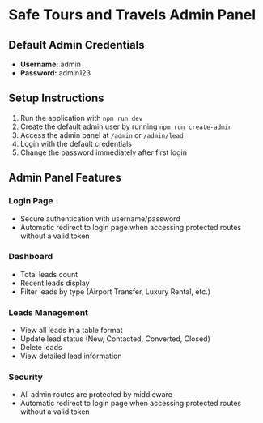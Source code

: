 # Safe Tours and Travels Admin Panel

## Default Admin Credentials
- **Username:** admin
- **Password:** admin123

## Setup Instructions

1. Run the application with `npm run dev`
2. Create the default admin user by running `npm run create-admin`
3. Access the admin panel at `/admin` or `/admin/lead`
4. Login with the default credentials
5. Change the password immediately after first login

## Admin Panel Features

### Login Page
- Secure authentication with username/password
- Automatic redirect to login page when accessing protected routes without a valid token

### Dashboard
- Total leads count
- Recent leads display
- Filter leads by type (Airport Transfer, Luxury Rental, etc.)

### Leads Management
- View all leads in a table format
- Update lead status (New, Contacted, Converted, Closed)
- Delete leads
- View detailed lead information

### Security
- All admin routes are protected by middleware
- Automatic redirect to login page when accessing protected routes without a valid token
